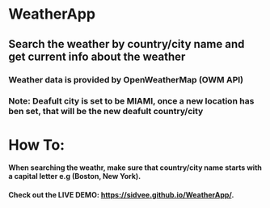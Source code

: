 # WeatherApp
## Search the weather by country/city name and get current info about the weather
### Weather data is provided by OpenWeatherMap (OWM API)
### Note: Deafult city is set to be MIAMI, once a new location has ben set, that will be the new deafult country/city
# How To:
#### When searching the weathr, make sure that country/city name starts with a capital letter e.g (Boston, New York). 
#### Check out the LIVE DEMO: https://sidvee.github.io/WeatherApp/. 
